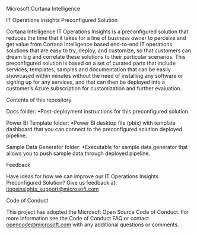 Microsoft Cortana Intelligence

IT Operations insights Preconfigured Solution

Cortana Intelligence IT Operations Insights is a preconfigured solution that reduces the time that it takes for a line of business owner to perceive and get value from Cortana Intelligence based end-to-end IT operations solutions that are easy to try, deploy, and customize, so that customers can dream big and correlate these solutions to their particular scenarios. This preconfigured solution is based on a set of curated parts that include services, templates, samples and documentation that can be easily showcased within minutes without the need of installing any software or signing up for any services, and that can then be deployed into a customer’s Azure subscription for customization and further evaluation.

Contents of this repository

Docs folder:
•Post-deployment instructions for this preconfigured solution.

Power BI Template folder:
•Power BI desktop file (pbix) with template dashboard that you can connect to the preconfigured solution deployed pipeline.

Sample Data Generator folder:
•Executable for sample data generator that allows you to push sample data through deployed pipeline.

Feedback

Have ideas for how we can improve our IT Operations Insights Preconfigured Solution? Give us feedback at: itopsinsights_support@microsoft.com

Code of Conduct

This project has adopted the Microsoft Open Source Code of Conduct. For more information see the Code of Conduct FAQ or contact opencode@microsoft.com with any additional questions or comments.

